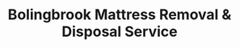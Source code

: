 ---
layout: location.njk
title: Bolingbrook Mattress Removal & Disposal Service
description: Bolingbrook mattress recycling service with 1M+ mattresses recycled nationwide. Next-day pickup  100% recycling guaranteed. Serving 15+ neighborhoods across Will and DuPage counties.
permalink: /mattress-removal/illinois/chicago/bolingbrook/
city: Bolingbrook
state: Illinois
stateSlug: illinois
parentMetro: Chicago
tier: 2
coordinates:
  lat: 41.6986
  lng: -88.0784
pricing:
  startingPrice: 125
  single: 125
  queen: 155
  king: 180
  boxSpring: 30
neighborhoods:
  - name: Americana Estates
    zipCodes: [60440]
  - name: Bluebell Ridge
    zipCodes: [60440]
  - name: Old Bolingbrook
    zipCodes: [60440]
  - name: Boughton Ridge
    zipCodes: [60440]
  - name: Westbury
    zipCodes: [60440]
  - name: Winston Woods
    zipCodes: [60440]
  - name: Kings Point
    zipCodes: [60490]
  - name: Remington Lakes
    zipCodes: [60490]
  - name: Cambridge Lakes
    zipCodes: [60490]
  - name: Crosswinds
    zipCodes: [60490]
  - name: Indian Oaks
    zipCodes: [60490]
  - name: Canterbury Commons
    zipCodes: [60490]
  - name: Colony Point
    zipCodes: [60440]
  - name: Timber Creek
    zipCodes: [60440]
  - name: Preston Lakes
    zipCodes: [60490]
zipCodes: [60440, 60490, 60439, 60446, 60517, 60544, 60565]
recyclingPartners:
  - Will County Recycling Center
  - Flood Brothers Disposal
  - DuPage County Recycling
localRegulations: "Bolingbrook requires bulk items including mattresses to be scheduled through Flood Brothers Disposal for weekly collection. Additional items beyond the one free weekly pickup are subject to $8 fees."
nearbyCities:
  - name: Woodridge
    slug: woodridge
    distance: 6
    isSuburb: true
  - name: Naperville
    slug: naperville
    distance: 8
    isSuburb: true
  - name: Romeoville
    slug: romeoville
    distance: 7
    isSuburb: true
  - name: Plainfield
    slug: plainfield
    distance: 10
    isSuburb: true
  - name: Darien
    slug: darien
    distance: 9
    isSuburb: true
  - name: Lisle
    slug: lisle
    distance: 11
    isSuburb: true
reviews:
  count: 289
  featured:
    - text: "Our Americana Estates home required careful coordination due to the gated community access protocols. The team handled our California King mattress removal from our second floor perfectly, working around our HOA's delivery windows. Knowing our old mattress joins their 1M+ recycling milestone instead of filling Will County landfills made the $180 worth every penny."
      author: "Michael D."
      neighborhood: "Americana Estates"
    - text: "Living near Bolingbrook Golf Club in one of those ranch-style townhomes in Bluebell Ridge. Team navigated our tight driveway and handled our queen set removal during the busy summer tournament weekend. Professional service and the 100% recycling guarantee aligns perfectly with Bolingbrook's environmental initiatives."
      author: "Sarah K."
      neighborhood: "Bluebell Ridge"
    - text: "Needed pickup from our Remington Lakes apartment while coordinating with Flood Brothers' regular bulk schedule. The team worked efficiently around the community's waste management requirements, removed our memory foam mattress, and the next-day service meant we didn't have to wait for the weekly bulk pickup. Great to support a company that's recycled over a million mattresses."
      author: "David M."
      neighborhood: "Remington Lakes"
faqs:
  - question: "Do you really recycle every mattress you pick up in Bolingbrook?"
    answer: "Absolutely! We've recycled over 1 million mattresses nationwide with 100% recycling rate. Every Bolingbrook mattress is processed through certified facilities - springs become construction materials, foam becomes carpet padding, and fabrics enter textile recycling streams, supporting the village's waste reduction goals."
  - question: "How quickly can you pick up from Bolingbrook's gated communities?"
    answer: "Next-day service is standard throughout Bolingbrook, including exclusive neighborhoods like Americana Estates. We coordinate with HOA requirements, security protocols, and building access procedures to ensure smooth pickups from all community types."
  - question: "Can you work around Flood Brothers' bulk collection schedule?"
    answer: "Yes, we provide independent pickup service that doesn't conflict with Flood Brothers' weekly bulk collection. This means you get immediate removal without waiting for scheduled bulk days or paying additional $8 fees for extra items."
  - question: "What's included in Bolingbrook's $125 starting price?"
    answer: "Complete service including pickup, Will County-compliant transportation, and guaranteed 100% recycling. Additional charges apply for stairs ($10/flight) or carries over 75 feet from standard parking areas."
  - question: "Do you serve both Will and DuPage County portions of Bolingbrook?"
    answer: "Absolutely! We serve all Bolingbrook neighborhoods regardless of county jurisdiction - from Americana Estates to Remington Lakes across all ZIP codes (60440, 60490, and beyond). One unified service for the entire village."
  - question: "How do you handle Bolingbrook's diverse housing types?"
    answer: "We adapt to everything from gated luxury estates to ranch townhomes and apartment complexes. Our team navigates HOA requirements, community access protocols, and the variety of architectural styles that make Bolingbrook unique."
  - question: "Are you licensed for Will and DuPage county mattress disposal?"
    answer: "Yes, we're fully licensed for both county jurisdictions serving Bolingbrook. Unlike basic bulk pickup, we ensure every mattress reaches certified recycling facilities rather than landfills, supporting both counties' environmental goals."
  - question: "Can you pick up bed frames and box springs too?"
    answer: "Yes! Our 3-piece service ($180) includes complete bedroom set removal with professional disassembly. Everything is recycled through our proven processes that have handled over 1 million mattresses nationwide."
schema:
  "@context": "https://schema.org"
  "@type": "LocalBusiness"
  "name": "A Bedder World Bolingbrook"
  "address":
    "@type": "PostalAddress"
    "addressLocality": "Bolingbrook"
    "addressRegion": "Illinois"
    "addressCountry": "US"
  "geo":
    "@type": "GeoCoordinates"
    "latitude": 41.6986
    "longitude": -88.0784
  "telephone": "720-263-6094"
  "priceRange": "$125-$180"
  "serviceArea": "Bolingbrook, Illinois"
  "aggregateRating":
    "@type": "AggregateRating"
    "ratingValue": "4.9"
    "reviewCount": "289"
pageContent:
  heroDescription: "Bolingbrook's premier mattress recycling service with over 1 million mattresses recycled nationwide. Serving Will and DuPage counties across 15+ neighborhoods from exclusive Americana Estates to vibrant Remington Lakes."
  aboutService: |
    <p>As a thriving village of 74,088 residents spanning both Will and DuPage counties, Bolingbrook presents unique mattress removal challenges that our experienced team navigates expertly. From the gated luxury of Americana Estates near Bolingbrook Golf Club to the family-friendly townhomes of Bluebell Ridge and the diverse apartment complexes of Remington Lakes, we understand the community's varied housing landscape across its 25.12 square miles.</p>
    
    <p>Our service adapts to Bolingbrook's distinctive character - 79% homeownership with properties ranging from newly built ranch townhomes to established neighborhoods, HOA-governed communities, and multi-family developments. We coordinate with community access protocols, work around Flood Brothers' bulk collection schedules, and handle everything from gated security procedures to apartment complex logistics with equal professionalism.</p>
    
    <p>Every mattress we collect in Bolingbrook joins our nationwide recycling achievement of over 1 million mattresses diverted from landfills. Licensed for both Will and DuPage county operations, we ensure 100% recycling of every pickup while supporting the village's progressive environmental initiatives and waste reduction goals.</p>
  serviceAreasIntro: "From the prestigious Americana Estates gated community to the scenic Remington Lakes development and beyond to established neighborhoods like Winston Woods, our Bolingbrook service network spans the village's complete residential footprint across both counties:"
  regulationsCompliance: "Bolingbrook requires bulk items to be scheduled through Flood Brothers with additional fees for extra items - requirements we exceed through our independent pickup process. As licensed haulers for both Will and DuPage counties, we work within the village's waste management framework while ensuring every mattress reaches certified recycling facilities."
  environmentalImpact: |
    <p>Bolingbrook's 74,088 residents generate significant mattress waste, but our recycling-first approach ensures zero village mattresses reach landfills. As part of our 1+ million mattresses recycled nationwide, every Bolingbrook pickup contributes to environmental protection through comprehensive materials recovery.</p>
    
    <p>We partner with Will County and DuPage County recycling facilities to process Bolingbrook's mattresses into valuable materials - steel springs become new construction materials, memory foam transforms into carpet padding, and fabric components enter textile recycling streams. This circular economy approach supports the village's sustainability goals while reducing environmental impact across both county jurisdictions.</p>
    
    <p>All village residents benefit from our environmentally responsible disposal that keeps mattress materials in productive use rather than occupying regional landfill space, supporting Bolingbrook's commitment to progressive waste management and environmental stewardship.</p>
  howItWorksScheduling: "Select appointment times that work around Bolingbrook's community protocols - coordinating with HOA schedules in gated neighborhoods, avoiding peak Bolingbrook Golf Club traffic, and working efficiently with apartment complex management requirements."
  howItWorksService: "Our team navigates Bolingbrook's unique geography with expertise - from gated community access procedures in Americana Estates to multi-story apartment logistics in Remington Lakes and ranch-style townhome accessibility in Bluebell Ridge. We handle security protocols, community guidelines, and diverse architectural challenges with equal professionalism."
  howItWorksDisposal: "Every Bolingbrook mattress joins our 1+ million recycling milestone through comprehensive materials separation. Springs, foam, and fabrics are processed through certified facilities, ensuring your old mattress becomes new products rather than landfill waste - supporting both the village's environmental goals and nationwide sustainability efforts."
  sidebarStats:
    mattressesRemoved: "1,890"
---